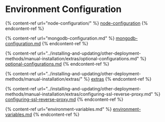 # Environment Configuration

{% content-ref url="node-configuration/" %}
[node-configuration](node-configuration/)
{% endcontent-ref %}

{% content-ref url="mongodb-configuration.md" %}
[mongodb-configuration.md](R.md)
{% endcontent-ref %}

{% content-ref url="../installing-and-updating/other-deployment-methods/manual-installation/extras/optional-configurations.md" %}
[optional-configurations.md](firewall-configuration.md)
{% endcontent-ref %}

{% content-ref url="../installing-and-updating/other-deployment-methods/manual-installation/extras/" %}
[extras](../installing-and-updating/other-deployment-methods/manual-installation/extras/)
{% endcontent-ref %}

{% content-ref url="../installing-and-updating/other-deployment-methods/manual-installation/extras/configuring-ssl-reverse-proxy.md" %}
[configuring-ssl-reverse-proxy.md](configuring-ssl-reverse-proxy.md)
{% endcontent-ref %}

{% content-ref url="environment-variables.md" %}
[environment-variables.md](environment-variables.md)
{% endcontent-ref %}
